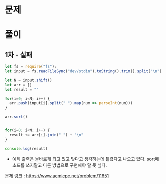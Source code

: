 # 문제

# 풀이

## 1차 - 실패

```javascript
let fs = require("fs");
let input = fs.readFileSync("dev/stdin").toString().trim().split("\n")

let N = input.shift()
let arr = []
let result = ""

for(i=0; i<N; i++) {
  arr.push(input[i].split(" ").map(num => parseInt(num)))
}

arr.sort()


for(i=0; i<N; i++) {
  result += arr[i].join(" ") + "\n"
}

console.log(result)

```

- 예제 출력은 올바르게 되고 있고 맞다고 생각하는데 틀렸다고 나오고 있다. sort메소드를 쓰지말고 다른 방법으로 구현해야 할 듯 싶다.


문제 링크 : https://www.acmicpc.net/problem/11651